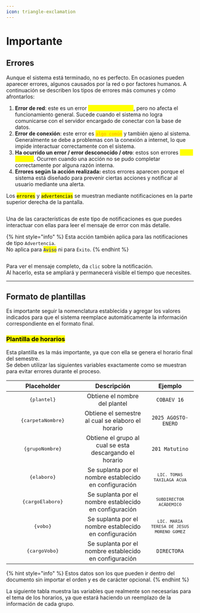 ```yaml
---
icon: triangle-exclamation
---
```


# Importante

## Errores

Aunque el sistema está terminado, no es perfecto. En ocasiones pueden aparecer errores, algunos causados por la red o por factores humanos. A continuación se describen los tipos de errores más comunes y cómo afrontarlos:

1. **Error de red**: este es un error <mark style="color:yellow;">`un poco más común`</mark>, pero no afecta el funcionamiento general. Sucede cuando el sistema no logra comunicarse con el servidor encargado de conectar con la base de datos.
2. **Error de conexión**: este error es <mark style="color:orange;">`algo común`</mark> y también ajeno al sistema. Generalmente se debe a problemas con la conexión a internet, lo que impide interactuar correctamente con el sistema.
3. **Ha ocurrido un error / error desconocido / otro**: estos son errores <mark style="color:yellow;">`poco comunes`</mark>. Ocurren cuando una acción no se pudo completar correctamente por alguna razón interna.
4. **Errores según la acción realizada:** estos errores aparecen porque el sistema está diseñado para prevenir ciertas acciones y notificar al usuario mediante una alerta.

Los <mark style="color:$danger;">`errores`</mark> y <mark style="color:$warning;">`advertencias`</mark> se muestran mediante notificaciones en la parte superior derecha de la pantalla.

<figure><img src="https://427283098-files.gitbook.io/~/files/v0/b/gitbook-x-prod.appspot.com/o/spaces%2Fc3Xztvbl6hZF1pSc3D5c%2Fuploads%2FLnbhwB22uEMAhcKEfZKL%2FCaptura%20de%20pantalla%202025-10-10%20174233.png?alt=media&#x26;token=a60087e8-95d9-4d70-a3da-17f865f5086e" alt=""><figcaption></figcaption></figure>

Una de las características de este tipo de notificaciones es que puedes interactuar con ellas para leer el mensaje de error con más detalle.

{% hint style="info" %}
Esta acción también aplica para las notificaciones de tipo `Advertencia`.\
No aplica para <mark style="color:blue;">`Aviso`</mark> ni para `Éxito`.
{% endhint %}

<figure><img src="https://427283098-files.gitbook.io/~/files/v0/b/gitbook-x-prod.appspot.com/o/spaces%2Fc3Xztvbl6hZF1pSc3D5c%2Fuploads%2F0ISSlUks4DOWgA5Bav6U%2FCaptura%20de%20pantalla%202025-10-10%20174411.png?alt=media&#x26;token=ad8e871b-1e2f-4ea0-8130-f2a1b59ed561" alt=""><figcaption></figcaption></figure>

Para ver el mensaje completo, da `clic` sobre la notificación.\
Al hacerlo, esta se ampliará y permanecerá visible el tiempo que necesites.

***

## Formato de plantillas

Es importante seguir la nomenclatura establecida y agregar los valores indicados para que el sistema reemplace automáticamente la información correspondiente en el formato final.

### <mark style="color:$success;">Plantilla de horarios</mark>

Esta plantilla es la más importante, ya que con ella se genera el horario final del semestre.\
Se deben utilizar las siguientes variables exactamente como se muestran para evitar errores durante el proceso.

<table><thead><tr><th width="180" align="center">Placeholder</th><th align="center">Descripción</th><th align="center">Ejemplo</th></tr></thead><tbody><tr><td align="center"><kbd>{plantel}</kbd></td><td align="center">Obtiene el nombre del plantel</td><td align="center"><code>COBAEV 16</code></td></tr><tr><td align="center"><kbd>{carpetaNombre}</kbd></td><td align="center">Obtiene el semestre al cual se elaboro el horario</td><td align="center"><code>2025 AGOSTO-ENERO</code></td></tr><tr><td align="center"><kbd>{grupoNombre}</kbd></td><td align="center">Obtiene el grupo al cual se esta descargando el horario</td><td align="center"><code>201 Matutino</code></td></tr><tr><td align="center"><kbd>{elaboro}</kbd></td><td align="center">Se suplanta por el nombre establecido en configuración</td><td align="center"><sub><code>LIC. TOMAS TAXILAGA ACUA</code></sub></td></tr><tr><td align="center"><kbd>{cargoElaboro}</kbd></td><td align="center">Se suplanta por el nombre establecido en configuración</td><td align="center"><sub><code>SUBDIRECTOR ACÁDEMICO</code></sub></td></tr><tr><td align="center"><kbd>{vobo}</kbd></td><td align="center">Se suplanta por el nombre establecido en configuración</td><td align="center"><sub><code>LIC. MARIA TERESA DE JESUS MORENO GOMEZ</code></sub></td></tr><tr><td align="center"><kbd>{cargoVobo}</kbd></td><td align="center">Se suplanta por el nombre establecido en configuración</td><td align="center"><code>DIRECTORA</code></td></tr></tbody></table>

{% hint style="info" %}
Estos datos son los que pueden ir dentro del documento sin importar el orden y es de carácter opcional.
{% endhint %}

La siguiente tabla muestra las variables que realmente son necesarias para el tema de los horarios, ya que estará haciendo un reemplazo de la información de cada grupo.
